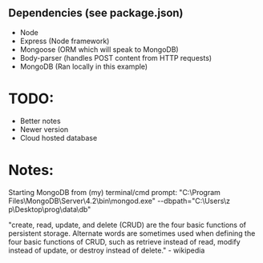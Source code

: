## Dependencies (see package.json)
* Node
* Express (Node framework)
* Mongoose (ORM which will speak to MongoDB)
* Body-parser (handles POST content from HTTP requests)
* MongoDB (Ran locally in this example)

# TODO:
* Better notes
* Newer version
* Cloud hosted database


# Notes:
Starting MongoDB from (my) terminal/cmd prompt:
"C:\Program Files\MongoDB\Server\4.2\bin\mongod.exe" --dbpath="C:\Users\z p\Desktop\prog\data\db"

"create, read, update, and delete (CRUD) are the four basic functions of persistent storage. Alternate words are sometimes used when defining the four basic functions of CRUD, such as retrieve instead of read, modify instead of update, or destroy instead of delete." - wikipedia
